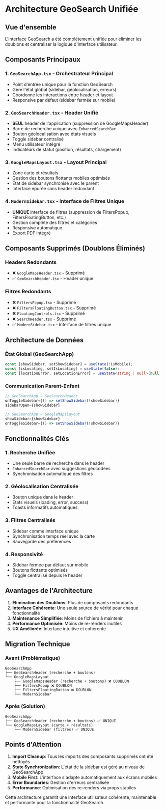 # Architecture GeoSearch Unifiée

## Vue d'ensemble
L'interface GeoSearch a été complètement unifiée pour éliminer les doublons et centraliser la logique d'interface utilisateur.

## Composants Principaux

### 1. `GeoSearchApp.tsx` - Orchestrateur Principal
- Point d'entrée unique pour la fonction GeoSearch
- Gère l'état global (sidebar, géolocalisation, erreurs)
- Coordonne les interactions entre header et layout
- Responsive par défaut (sidebar fermée sur mobile)

### 2. `GeoSearchHeader.tsx` - Header Unifié
- **SEUL** header de l'application (suppression de GoogleMapsHeader)
- Barre de recherche unique avec `EnhancedSearchBar`
- Bouton géolocalisation avec états visuels
- Toggle sidebar centralisé
- Menu utilisateur intégré
- Indicateurs de statut (position, résultats, chargement)

### 3. `GoogleMapsLayout.tsx` - Layout Principal
- Zone carte et résultats
- Gestion des boutons flottants mobiles optimisés
- État de sidebar synchronisé avec le parent
- Interface épurée sans header redondant

### 4. `ModernSidebar.tsx` - Interface de Filtres Unique
- **UNIQUE** interface de filtres (suppression de FiltersPopup, FiltersFloatingButton, etc.)
- Gestion complète des filtres et catégories
- Responsive automatique
- Export PDF intégré

## Composants Supprimés (Doublons Éliminés)

### Headers Redondants
- ❌ `GoogleMapsHeader.tsx` - Supprimé
- ✅ `GeoSearchHeader.tsx` - Header unique

### Filtres Redondants
- ❌ `FiltersPopup.tsx` - Supprimé
- ❌ `FiltersFloatingButton.tsx` - Supprimé  
- ❌ `FloatingControls.tsx` - Supprimé
- ❌ `SearchHeader.tsx` - Supprimé
- ✅ `ModernSidebar.tsx` - Interface de filtres unique

## Architecture de Données

### État Global (GeoSearchApp)
```typescript
const [showSidebar, setShowSidebar] = useState(!isMobile);
const [isLocating, setIsLocating] = useState(false);
const [locationError, setLocationError] = useState<string | null>(null);
```

### Communication Parent-Enfant
```typescript
// GeoSearchApp → GeoSearchHeader
onToggleSidebar={() => setShowSidebar(!showSidebar)}
sidebarOpen={showSidebar}

// GeoSearchApp → GoogleMapsLayout  
showSidebar={showSidebar}
onToggleSidebar={() => setShowSidebar(!showSidebar)}
```

## Fonctionnalités Clés

### 1. Recherche Unifiée
- Une seule barre de recherche dans le header
- `EnhancedSearchBar` avec suggestions géocodées
- Synchronisation automatique des filtres

### 2. Géolocalisation Centralisée
- Bouton unique dans le header
- États visuels (loading, error, success)
- Toasts informatifs automatiques

### 3. Filtres Centralisés
- Sidebar comme interface unique
- Synchronisation temps réel avec la carte
- Sauvegarde des préférences

### 4. Responsivité
- Sidebar fermée par défaut sur mobile
- Boutons flottants optimisés
- Toggle centralisé depuis le header

## Avantages de l'Architecture

1. **Élimination des Doublons**: Plus de composants redondants
2. **Interface Cohérente**: Une seule source de vérité pour chaque fonctionnalité  
3. **Maintenance Simplifiée**: Moins de fichiers à maintenir
4. **Performance Optimisée**: Moins de re-renders inutiles
5. **UX Améliorée**: Interface intuitive et cohérente

## Migration Technique

### Avant (Problématique)
```
GeoSearchApp
├── GeoSearchHeader (recherche + boutons)
└── GoogleMapsLayout  
    ├── GoogleMapsHeader (recherche + boutons) ❌ DOUBLON
    ├── FiltersPopup ❌ DOUBLON
    ├── FiltersFloatingButton ❌ DOUBLON
    └── ModernSidebar
```

### Après (Solution)
```
GeoSearchApp
├── GeoSearchHeader (recherche + boutons) ✅ UNIQUE
└── GoogleMapsLayout (carte + résultats)
    └── ModernSidebar (filtres) ✅ UNIQUE
```

## Points d'Attention

1. **Import Cleanup**: Tous les imports des composants supprimés ont été nettoyés
2. **State Synchronization**: L'état de la sidebar est géré au niveau de GeoSearchApp
3. **Mobile First**: L'interface s'adapte automatiquement aux écrans mobiles
4. **Error Boundaries**: Gestion d'erreurs centralisée
5. **Performance**: Optimisation des re-renders via props stabiles

Cette architecture garantit une interface utilisateur cohérente, maintenable et performante pour la fonctionnalité GeoSearch.